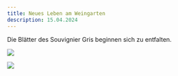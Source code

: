 ```yaml
---
title: Neues Leben am Weingarten
description: 15.04.2024
---
```

Die Blätter des Souvignier Gris beginnen sich zu entfalten.

![](/img/img_8663.jpg)

![](/img/img_8667.jpg)